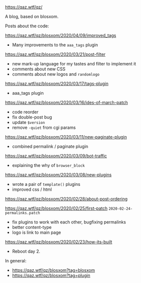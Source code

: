 https://qaz.wtf/qz/

A blog, based on blosxom.

Posts about the code:

https://qaz.wtf/qz/blosxom/2020/04/09/improved_tags
  * Many improvements to the `aaa_tags` plugin

https://qaz.wtf/qz/blosxom/2020/03/21/post-filter
  * new mark-up language for my tastes and filter to implement it
  * comments about new CSS
  * comments about new logos and `randomlogo`

https://qaz.wtf/qz/blosxom/2020/03/17/tags-plugin
  * aaa_tags plugin

https://qaz.wtf/qz/blosxom/2020/03/16/ides-of-march-patch
  * code reorder
  * fix double-post bug
  * update `$version`
  * remove `-quiet` from cgi params

https://qaz.wtf/qz/blosxom/2020/03/11/new-paginate-plugin
  * combined permalink / paginate plugin

https://qaz.wtf/qz/blosxom/2020/03/09/bot-traffic
  * explaining the why of `browser_block`

https://qaz.wtf/qz/blosxom/2020/03/08/new-plugins
  * wrote a pair of `template()` plugins
  * improved css / html

https://qaz.wtf/qz/blosxom/2020/02/28/about-post-ordering

https://qaz.wtf/qz/blosxom/2020/02/25/first-patch
`2020-02-24-permalinks.patch`
  * fix plugins to work with each other, bugfixing permalinks
  * better content-type
  * logo is link to main page

https://qaz.wtf/qz/blosxom/2020/02/23/how-its-built
  * Reboot day 2.


In general:
  * https://qaz.wtf/qz/blosxom?tag=blosxom
  * https://qaz.wtf/qz/blosxom?tag=plugin
